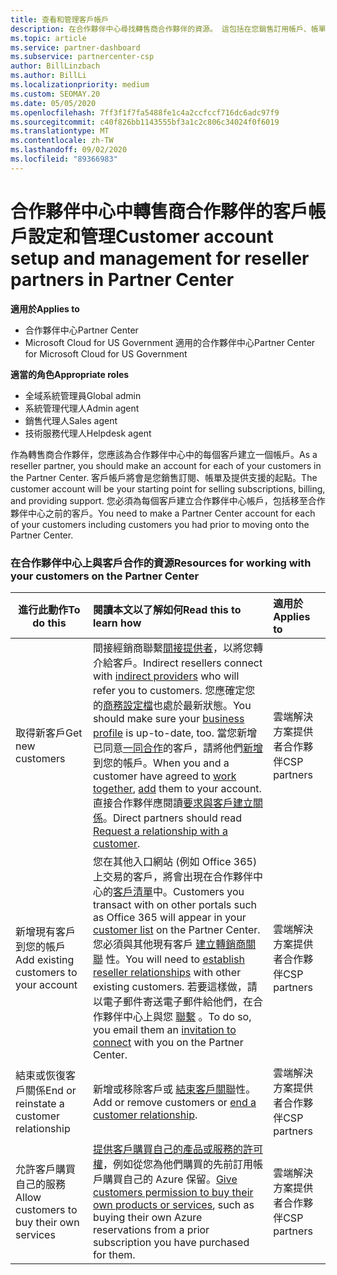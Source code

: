 ```yaml
---
title: 查看和管理客戶帳戶
description: 在合作夥伴中心尋找轉售商合作夥伴的資源。 這包括在您銷售訂用帳戶、帳單或供應專案支援之前，建立客戶帳戶。
ms.topic: article
ms.service: partner-dashboard
ms.subservice: partnercenter-csp
author: BillLinzbach
ms.author: BillLi
ms.localizationpriority: medium
ms.custom: SEOMAY.20
ms.date: 05/05/2020
ms.openlocfilehash: 7ff3f1f7fa5488fe1c4a2ccfccf716dc6adc97f9
ms.sourcegitcommit: c40f826bb1143555bf3a1c2c806c34024f0f6019
ms.translationtype: MT
ms.contentlocale: zh-TW
ms.lasthandoff: 09/02/2020
ms.locfileid: "89366983"
---
```

# <a name="customer-account-setup-and-management-for-reseller-partners-in-partner-center"></a><span data-ttu-id="f70aa-104">合作夥伴中心中轉售商合作夥伴的客戶帳戶設定和管理</span><span class="sxs-lookup"><span data-stu-id="f70aa-104">Customer account setup and management for reseller partners in Partner Center</span></span>

<span data-ttu-id="f70aa-105">**適用於**</span><span class="sxs-lookup"><span data-stu-id="f70aa-105">**Applies to**</span></span>

-  <span data-ttu-id="f70aa-106">合作夥伴中心</span><span class="sxs-lookup"><span data-stu-id="f70aa-106">Partner Center</span></span>
-  <span data-ttu-id="f70aa-107">Microsoft Cloud for US Government 適用的合作夥伴中心</span><span class="sxs-lookup"><span data-stu-id="f70aa-107">Partner Center for Microsoft Cloud for US Government</span></span>

<span data-ttu-id="f70aa-108">**適當的角色**</span><span class="sxs-lookup"><span data-stu-id="f70aa-108">**Appropriate roles**</span></span>

- <span data-ttu-id="f70aa-109">全域系統管理員</span><span class="sxs-lookup"><span data-stu-id="f70aa-109">Global admin</span></span>
- <span data-ttu-id="f70aa-110">系統管理代理人</span><span class="sxs-lookup"><span data-stu-id="f70aa-110">Admin agent</span></span>
- <span data-ttu-id="f70aa-111">銷售代理人</span><span class="sxs-lookup"><span data-stu-id="f70aa-111">Sales agent</span></span>
- <span data-ttu-id="f70aa-112">技術服務代理人</span><span class="sxs-lookup"><span data-stu-id="f70aa-112">Helpdesk agent</span></span>

<span data-ttu-id="f70aa-113">作為轉售商合作夥伴，您應該為合作夥伴中心中的每個客戶建立一個帳戶。</span><span class="sxs-lookup"><span data-stu-id="f70aa-113">As a reseller partner, you should make an account for each of your customers in the Partner Center.</span></span> <span data-ttu-id="f70aa-114">客戶帳戶將會是您銷售訂閱、帳單及提供支援的起點。</span><span class="sxs-lookup"><span data-stu-id="f70aa-114">The customer account will be your starting point for selling subscriptions, billing, and providing support.</span></span> <span data-ttu-id="f70aa-115">您必須為每個客戶建立合作夥伴中心帳戶，包括移至合作夥伴中心之前的客戶。</span><span class="sxs-lookup"><span data-stu-id="f70aa-115">You need to make a Partner Center account for each of your customers including customers you had prior to moving onto the Partner Center.</span></span>

### <a name="resources-for-working-with-your-customers-on-the-partner-center"></a><span data-ttu-id="f70aa-116">在合作夥伴中心上與客戶合作的資源</span><span class="sxs-lookup"><span data-stu-id="f70aa-116">Resources for working with your customers on the Partner Center</span></span>

|<span data-ttu-id="f70aa-117">**進行此動作**</span><span class="sxs-lookup"><span data-stu-id="f70aa-117">**To do this**</span></span>   |<span data-ttu-id="f70aa-118">**閱讀本文以了解如何**</span><span class="sxs-lookup"><span data-stu-id="f70aa-118">**Read this to learn how**</span></span>   |<span data-ttu-id="f70aa-119">**適用於**</span><span class="sxs-lookup"><span data-stu-id="f70aa-119">**Applies to**</span></span>|
|-----------------|:----------------------------|:--------------|
|<span data-ttu-id="f70aa-120">取得新客戶</span><span class="sxs-lookup"><span data-stu-id="f70aa-120">Get new customers</span></span>|<span data-ttu-id="f70aa-121">間接經銷商聯繫[間接提供者](indirect-reseller-tasks-in-partner-center.md)，以將您轉介給客戶。</span><span class="sxs-lookup"><span data-stu-id="f70aa-121">Indirect resellers connect with [indirect providers](indirect-reseller-tasks-in-partner-center.md) who will refer you to customers.</span></span> <span data-ttu-id="f70aa-122">您應確定您的[商務設定檔](create-a-marketing-profile.md)也處於最新狀態。</span><span class="sxs-lookup"><span data-stu-id="f70aa-122">You should make sure your [business profile](create-a-marketing-profile.md) is up-to-date, too.</span></span> <span data-ttu-id="f70aa-123">當您新增已同意[一同合作](responding-to-referrals.md)的客戶，請將他們[新增](add-a-new-customer.md)到您的帳戶。</span><span class="sxs-lookup"><span data-stu-id="f70aa-123">When you and a customer have agreed to [work together](responding-to-referrals.md), [add](add-a-new-customer.md) them to your account.</span></span> <span data-ttu-id="f70aa-124">直接合作夥伴應閱讀[要求與客戶建立關係](request-a-relationship-with-a-customer.md)。</span><span class="sxs-lookup"><span data-stu-id="f70aa-124">Direct partners should read [ Request a relationship with a customer](request-a-relationship-with-a-customer.md).</span></span>|<span data-ttu-id="f70aa-125">雲端解決方案提供者合作夥伴</span><span class="sxs-lookup"><span data-stu-id="f70aa-125">CSP partners</span></span>|
|<span data-ttu-id="f70aa-126">新增現有客戶到您的帳戶</span><span class="sxs-lookup"><span data-stu-id="f70aa-126">Add existing customers to your account</span></span>   | <span data-ttu-id="f70aa-127">您在其他入口網站 (例如 Office 365) 上交易的客戶，將會出現在合作夥伴中心的[客戶清單](see-your-customer-list.md)中。</span><span class="sxs-lookup"><span data-stu-id="f70aa-127">Customers you transact with on other portals such as Office 365 will appear in your [customer list](see-your-customer-list.md) on the Partner Center.</span></span> <span data-ttu-id="f70aa-128">您必須與其他現有客戶 [建立轉銷商關聯](indirect-reseller-tasks-in-partner-center.md) 性。</span><span class="sxs-lookup"><span data-stu-id="f70aa-128">You will need to [establish reseller relationships](indirect-reseller-tasks-in-partner-center.md) with other existing customers.</span></span> <span data-ttu-id="f70aa-129">若要這樣做，請以電子郵件寄送電子郵件給他們，在合作夥伴中心上與您 [聯繫](responding-to-referrals.md) 。</span><span class="sxs-lookup"><span data-stu-id="f70aa-129">To do so, you email them an [invitation to connect](responding-to-referrals.md) with you on the Partner Center.</span></span>   | <span data-ttu-id="f70aa-130">雲端解決方案提供者合作夥伴</span><span class="sxs-lookup"><span data-stu-id="f70aa-130">CSP partners</span></span>   |
|<span data-ttu-id="f70aa-131">結束或恢復客戶關係</span><span class="sxs-lookup"><span data-stu-id="f70aa-131">End or reinstate a customer relationship</span></span>   | <span data-ttu-id="f70aa-132">新增或移除客戶或 [結束客戶關聯](remove-a-relationship.md)性。</span><span class="sxs-lookup"><span data-stu-id="f70aa-132">Add or remove customers or [end a customer relationship](remove-a-relationship.md).</span></span>  |   <span data-ttu-id="f70aa-133">雲端解決方案提供者合作夥伴</span><span class="sxs-lookup"><span data-stu-id="f70aa-133">CSP partners</span></span> |
|<span data-ttu-id="f70aa-134">允許客戶購買自己的服務</span><span class="sxs-lookup"><span data-stu-id="f70aa-134">Allow customers to buy their own services</span></span>   | <span data-ttu-id="f70aa-135">[提供客戶購買自己的產品或服務的許可權](give-customers-permission.md)，例如從您為他們購買的先前訂用帳戶購買自己的 Azure 保留。</span><span class="sxs-lookup"><span data-stu-id="f70aa-135">[Give customers permission to buy their own products or services](give-customers-permission.md), such as buying their own Azure reservations from a prior subscription you have purchased for them.</span></span>  | <span data-ttu-id="f70aa-136">雲端解決方案提供者合作夥伴</span><span class="sxs-lookup"><span data-stu-id="f70aa-136">CSP partners</span></span> |